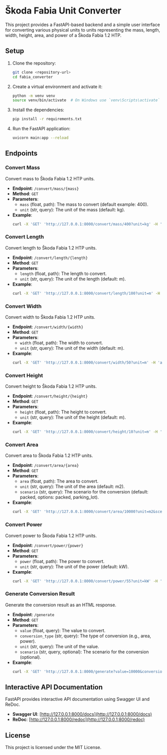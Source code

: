 # Škoda Fabia Unit Converter

This project provides a FastAPI-based backend and a simple user interface for converting various physical units to units representing the mass, length, width, height, area, and power of a Škoda Fabia 1.2 HTP.

## Setup

1. Clone the repository:
   ```sh
   git clone <repository-url>
   cd fabia_converter
   ```

2. Create a virtual environment and activate it:
   ```sh
   python -m venv venv
   source venv/bin/activate  # On Windows use `venv\Scripts\activate`
   ```

3. Install the dependencies:
   ```sh
   pip install -r requirements.txt
   ```

4. Run the FastAPI application:
   ```sh
   uvicorn main:app --reload
   ```

## Endpoints

### Convert Mass
Convert mass to Škoda Fabia 1.2 HTP units.
- **Endpoint**: `/convert/mass/{mass}`
- **Method**: `GET`
- **Parameters**:
  - `mass` (float, path): The mass to convert (default example: 400).
  - `unit` (str, query): The unit of the mass (default: kg).
- **Example**:
  ```sh
  curl -X 'GET' 'http://127.0.0.1:8000/convert/mass/400?unit=kg' -H 'accept: application/json'
  ```

### Convert Length
Convert length to Škoda Fabia 1.2 HTP units.
- **Endpoint**: `/convert/length/{length}`
- **Method**: `GET`
- **Parameters**:
  - `length` (float, path): The length to convert.
  - `unit` (str, query): The unit of the length (default: m).
- **Example**:
  ```sh
  curl -X 'GET' 'http://127.0.0.1:8000/convert/length/100?unit=m' -H 'accept: application/json'
  ```

### Convert Width
Convert width to Škoda Fabia 1.2 HTP units.
- **Endpoint**: `/convert/width/{width}`
- **Method**: `GET`
- **Parameters**:
  - `width` (float, path): The width to convert.
  - `unit` (str, query): The unit of the width (default: m).
- **Example**:
  ```sh
  curl -X 'GET' 'http://127.0.0.1:8000/convert/width/50?unit=m' -H 'accept: application/json'
  ```

### Convert Height
Convert height to Škoda Fabia 1.2 HTP units.
- **Endpoint**: `/convert/height/{height}`
- **Method**: `GET`
- **Parameters**:
  - `height` (float, path): The height to convert.
  - `unit` (str, query): The unit of the height (default: m).
- **Example**:
  ```sh
  curl -X 'GET' 'http://127.0.0.1:8000/convert/height/10?unit=m' -H 'accept: application/json'
  ```

### Convert Area
Convert area to Škoda Fabia 1.2 HTP units.
- **Endpoint**: `/convert/area/{area}`
- **Method**: `GET`
- **Parameters**:
  - `area` (float, path): The area to convert.
  - `unit` (str, query): The unit of the area (default: m2).
  - `scenario` (str, query): The scenario for the conversion (default: packed, options: packed, parking_lot).
- **Example**:
  ```sh
  curl -X 'GET' 'http://127.0.0.1:8000/convert/area/10000?unit=m2&scenario=packed' -H 'accept: application/json'
  ```

### Convert Power
Convert power to Škoda Fabia 1.2 HTP units.
- **Endpoint**: `/convert/power/{power}`
- **Method**: `GET`
- **Parameters**:
  - `power` (float, path): The power to convert.
  - `unit` (str, query): The unit of the power (default: kW).
- **Example**:
  ```sh
  curl -X 'GET' 'http://127.0.0.1:8000/convert/power/55?unit=kW' -H 'accept: application/json'
  ```

### Generate Conversion Result
Generate the conversion result as an HTML response.
- **Endpoint**: `/generate`
- **Method**: `GET`
- **Parameters**:
  - `value` (float, query): The value to convert.
  - `conversion_type` (str, query): The type of conversion (e.g., area, power).
  - `unit` (str, query): The unit of the value.
  - `scenario` (str, query, optional): The scenario for the conversion (optional).
- **Example**:
  ```sh
  curl -X 'GET' 'http://127.0.0.1:8000/generate?value=10000&conversion_type=area&unit=m2&scenario=packed' -H 'accept: text/html'
  ```

## Interactive API Documentation

FastAPI provides interactive API documentation using Swagger UI and ReDoc.

- **Swagger UI**: [http://127.0.0.1:8000/docs](http://127.0.0.1:8000/docs)
- **ReDoc**: [http://127.0.0.1:8000/redoc](http://127.0.0.1:8000/redoc)

## License

This project is licensed under the MIT License.
